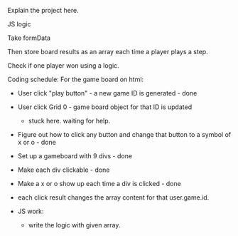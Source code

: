Explain the project here.


JS logic

Take formData

Then store board results as an array each time a player plays a step.

Check if one player won using a logic.

Coding schedule:
For the game board on html:

- User click "play button" - a new game ID is generated - done
- User click Grid 0 - game board object for that ID is updated
    - stuck here. waiting for help.
- Figure out how to click any button and change that button to a symbol of x or o - done

- Set up a gameboard with 9 divs - done
- Make each div clickable - done
- Make a x or o show up each time a div is clicked - done

- each click result changes the array content for that user.game.id.

- JS work:
  - write the logic with given array.
